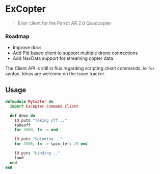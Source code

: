 # ExCopter
> Elixir client for the Parrot AR 2.0 Quadcopter

### Roadmap
- Improve docs
- Add Pid based client to support multiple drone connections
- Add NavData support for streaming copter data

The Client API is still in flux regarding scripting client commands, ie `for` syntax. Ideas are welcome on the issue tracker.

## Usage
```elixir
defmodule MyCopter do
  import ExCopter.Command.Client

  def demo do
    IO.puts "Taking off..."
    takeoff
    for 2000, fn -> end

    IO.puts "Spinning..."
    for 3500, fn -> spin_left 25 end

    IO.puts "Landing..."
    land
  end
end
```
